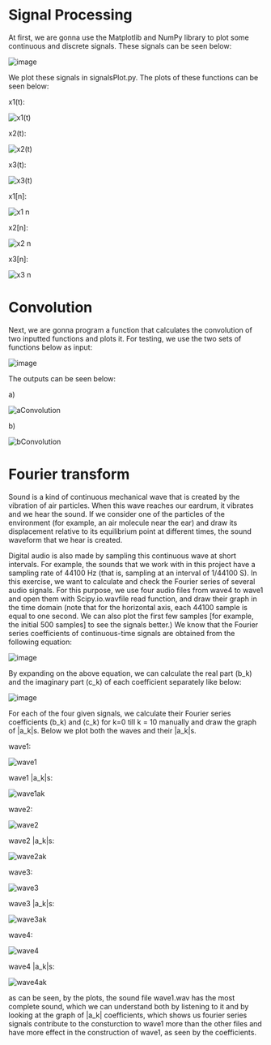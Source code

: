 # Signal Processing

At first, we are gonna use the Matplotlib and NumPy library to plot some continuous and discrete signals. These signals can be seen below:

![image](https://github.com/MahdiTheGreat/SignalProcessing/assets/47212121/f750baf6-d86c-4664-a2f4-87a7612631ce)

We plot these signals in signalsPlot.py. The plots of these functions can be seen below:

x1(t):

![x1(t)](https://github.com/MahdiTheGreat/SignalProcessing/assets/47212121/903b1b03-eb16-406e-bce1-64bd4b7eebdc)

x2(t):

![x2(t)](https://github.com/MahdiTheGreat/SignalProcessing/assets/47212121/e8f18126-0fe3-4e50-9263-ef6b8c858905)

x3(t):

![x3(t)](https://github.com/MahdiTheGreat/SignalProcessing/assets/47212121/4118772b-8e7e-4bba-8d01-5e92950d01f8)

x1[n]:

![x1 n](https://github.com/MahdiTheGreat/SignalProcessing/assets/47212121/4d698e9b-2db3-4a57-8bc7-60c657c2e8fe)

x2[n]:

![x2 n](https://github.com/MahdiTheGreat/SignalProcessing/assets/47212121/7487dc4d-201a-45c9-bd49-83018e55da85)

x3[n]:

![x3 n](https://github.com/MahdiTheGreat/SignalProcessing/assets/47212121/4360af03-7fc4-4582-85f0-eb7bd5fc7a25)

# Convolution
Next, we are gonna program a function that calculates the convolution of two inputted  functions and plots it. For testing, we use the two sets of functions below as input:

![image](https://github.com/MahdiTheGreat/SignalProcessing/assets/47212121/d1b8fcc7-88a9-4cf9-9f3a-eeb682f513b7)

The outputs can be seen below:

a)

![aConvolution](https://github.com/MahdiTheGreat/SignalProcessing/assets/47212121/d479d5ed-170b-4f5a-8651-7e4bf568f7f0)

b)

![bConvolution](https://github.com/MahdiTheGreat/SignalProcessing/assets/47212121/83491b0c-4b38-450f-ab10-80b836c58c4f)

# Fourier transform

Sound is a kind of continuous mechanical wave that is created by the vibration of air particles. When this wave reaches our eardrum, it vibrates and we hear the sound. If we consider one of the particles of the environment (for example, an air molecule near the ear) and draw its displacement relative to its equilibrium point at different times, the sound waveform that we hear is created.

Digital audio is also made by sampling this continuous wave at short intervals. For example, the sounds that we work with in this project have a sampling rate of 44100 Hz (that is, sampling at an interval of 1/44100 S).
In this exercise, we want to calculate and check the Fourier series of several audio signals. For this purpose, we use four audio files from wave4 to wave1 and open them with Scipy.io.wavfile read function, and draw their graph in the time domain (note that for the horizontal axis, each 44100 sample is equal to one second. We can also plot the first few samples [for example, the initial 500 samples] to see the signals better.)
We know that the Fourier series coefficients of continuous-time signals are obtained from the following equation:

![image](https://github.com/MahdiTheGreat/FourierTransform/assets/47212121/a4784cb3-731b-4dfb-8253-c6a02b725f3f)

By expanding on the above equation, we can calculate the real part (b_k) and the imaginary part (c_k) of each coefficient separately like below:

![image](https://github.com/MahdiTheGreat/FourierTransform/assets/47212121/5c46621a-ebe4-44fe-99ab-897e05777b88)

For each of the four given signals, we calculate their Fourier series coefficients (b_k) and (c_k) for k=0 till k = 10 manually and draw the graph of |a_k|s. Below we plot both the waves and their |a_k|s.

wave1:

![wave1](https://github.com/MahdiTheGreat/SignalProcessing/assets/47212121/9c26f726-bbc8-4629-9c5c-45bc9985433a)

wave1 |a_k|s:

![wave1ak](https://github.com/MahdiTheGreat/SignalProcessing/assets/47212121/c2f06f9c-115a-4a03-99d1-b84adf56e5c2)

wave2:

![wave2](https://github.com/MahdiTheGreat/SignalProcessing/assets/47212121/ad8aad7a-beb1-4c75-bae6-2add60444ba9)

wave2 |a_k|s:

![wave2ak](https://github.com/MahdiTheGreat/SignalProcessing/assets/47212121/8df1fb3c-2698-44ce-a016-002fe1200119)

wave3:

![wave3](https://github.com/MahdiTheGreat/SignalProcessing/assets/47212121/1c46bc1c-6be1-4304-95fa-9594b9c4adab)

wave3 |a_k|s:

![wave3ak](https://github.com/MahdiTheGreat/SignalProcessing/assets/47212121/33ee9444-b585-479b-a2e8-afdf4a63c3e6)

wave4:

![wave4](https://github.com/MahdiTheGreat/SignalProcessing/assets/47212121/3268fce5-fe70-45bb-8eaa-eca2607e3a20)

wave4 |a_k|s:

![wave4ak](https://github.com/MahdiTheGreat/SignalProcessing/assets/47212121/0095c1c9-38c8-4f4e-ac28-4cd43de76c78)

as can be seen, by the plots, the sound file wave1.wav has the most complete sound, which we can understand both by listening to it and by looking at the graph of |a_k| coefficients, which shows us fourier series signals contribute to the consturction to wave1 more than the other files and have more effect in the construction of wave1, as seen by the coefficients.










